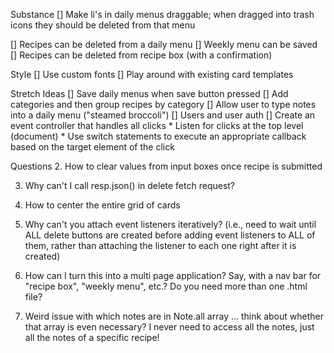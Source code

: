 Substance
[] Make li's in daily menus draggable; when dragged into trash icons they should be deleted from that menu

[] Recipes can be deleted from a daily menu
[] Weekly menu can be saved
[] Recipes can be deleted from recipe box (with a confirmation)



Style
[] Use custom fonts
[] Play around with existing card templates

Stretch Ideas
[] Save daily menus when save button pressed 
[] Add categories and then group recipes by category
[] Allow user to type notes into a daily menu ("steamed broccoli")
[] Users and user auth
[] Create an event controller that handles all clicks
    * Listen for clicks at the top level (document)
    * Use switch statements to execute an appropriate callback based on the target element of the click

Questions
2. How to clear values from input boxes once recipe is submitted

3. Why can't I call resp.json() in delete fetch request?

3. How to center the entire grid of cards

4. Why can't you attach event listeners iteratively? (i.e., need to wait until ALL delete buttons are created before adding event listeners to ALL of them, rather than attaching the listener to each one right after it is created)

5. How can I turn this into a multi page application? Say, with a nav bar for "recipe box", "weekly menu", etc.? Do you need more than one .html file?

6. Weird issue with which notes are in Note.all array ... think about whether that array is even necessary? I never need to access all the notes, just all the notes of a specific recipe!

